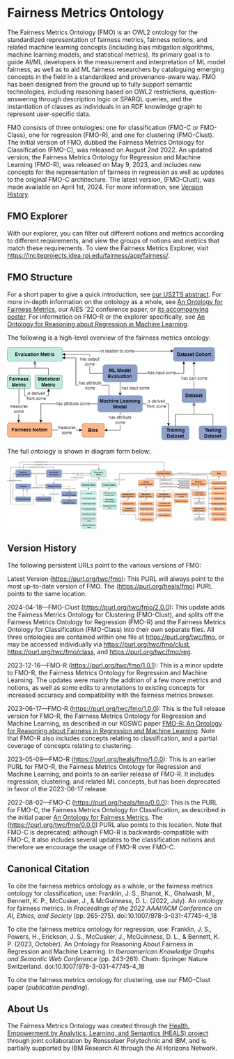 # Fairness Metrics Ontology

The Fairness Metrics Ontology (FMO) is an OWL2 ontology for the standardized representation of fairness metrics, fairness notions, and related machine learning concepts (including bias mitigation algorithms, machine learning models, and statistical metrics). Its primary goal is to guide AI/ML developers in the measurement and interpretation of ML model fairness, as well as to aid ML fairness researchers by cataloguing emerging concepts in the field in a standardized and provenance-aware way. FMO has been designed from the ground up to fully support semantic technologies, including reasoning based on OWL2 restrictions, question-answering through description logic or SPARQL queries, and the instantiation of classes as individuals in an RDF knowledge graph to represent user-specific data.

FMO consists of three ontologies: one for classification (FMO-C or FMO-Class), one for regression (FMO-R), and one for clustering (FMO-Clust). The initial version of FMO, dubbed the Fairness Metrics Ontology for Classification (FMO-C), was released on August 2nd 2022. An updated version, the Fairness Metrics Ontology for Regression and Machine Learning (FMO-R), was released on May 9, 2023, and includes new concepts for the representation of fairness in regression as well as updates to the original FMO-C architecture. The latest version, (FMO-Clust), was made available on April 1st, 2024. For more information, see [Version History](https://github.com/frankj-rpi/fairness-metrics-ontology/blob/main/README.md#version-history).

## FMO Explorer

With our explorer, you can filter out different notions and metrics according to different requirements, and view the groups of notions and metrics that match these requirements. To view the Fairness Metrics Explorer, visit <https://inciteprojects.idea.rpi.edu/fairness/app/fairness/>. 

## FMO Structure

For a short paper to give a quick introduction, see [our US2TS abstract](https://homepages.rpi.edu/~frankj6/US2TS-2022-Towards_an_Ontology_for_Fairness_Metrics.pdf). For more in-depth information on the ontology as a whole, see [An Ontology for Fairness Metrics](https://dl.acm.org/doi/10.1145/3514094.3534137), our  AIES '22 conference paper, or [its accompanying poster](https://homepages.rpi.edu/~frankj6/aies22.html). For information on FMO-R or the explorer specifically, see [An Ontology for Reasoning about Regression in Machine Learning](https://link.springer.com/chapter/10.1007/978-3-031-47745-4_18).

The following is a high-level overview of the fairness metrics ontology:

![High-level concept map](diagrams/HL-concept-map.png "High-Level Concept Map")

The full ontology is shown in diagram form below:

![High-level concept map](diagrams/FairnessOntologyFull.png "Full Concept Map")

## Version History

The following persistent URLs point to the various versions of FMO:

Latest Version (https://purl.org/twc/fmo): This PURL will always point to the most up-to-date version of FMO. The (https://purl.org/heals/fmo) PURL points to the same location.

2024-04-18—FMO-Clust (https://purl.org/twc/fmo/2.0.0): This update adds the Fairness Metrics Ontology for Clustering (FMO-Clust), and splits off the Fairness Metrics Ontology for Regression (FMO-R) and the Fairness Metrics Ontology for Classification (FMO-Class) into their own separate files. All three ontologies are contained within one file at https://purl.org/twc/fmo, or may be accessed individually via https://purl.org/twc/fmo/clust, https://purl.org/twc/fmo/class, and https://purl.org/twc/fmo/reg.

2023-12-16—FMO-R (https://purl.org/twc/fmo/1.0.1): This is a minor update to FMO-R, the Fairness Metrics Ontology for Regression and Machine Learning. The updates were mainly the addition of a few more metrics and notions, as well as some edits to annotations to existing concepts for increased accuracy and compatibility with the fairness metrics browser.

2023-06-17—FMO-R (https://purl.org/twc/fmo/1.0.0): This is the full release version for FMO-R, the Fairness Metrics Ontology for Regression and Machine Learning, as described in our KGSWC paper [FMO-R: An Ontology for Reasoning about Fairness in Regression and Machine Learning](https://link.springer.com/chapter/10.1007/978-3-031-47745-4_18). Note that FMO-R also includes concepts relating to classification, and a partial coverage of concepts relating to clustering.

2023-05-09—FMO-R (https://purl.org/heals/fmo/1.0.0): This is an earlier PURL for FMO-R, the Fairness Metrics Ontology for Regression and Machine Learning, and points to an earlier release of FMO-R. It includes regression, clustering, and related ML concepts, but has been deprecated in favor of the 2023-06-17 release.

2022-08-02—FMO-C (https://purl.org/heals/fmo/0.0.0): This is the PURL for FMO-C, the Fairness Metrics Ontology for Classification, as described in the initial paper [An Ontology for Fairness Metrics](https://dl.acm.org/doi/10.1145/3514094.3534137). The (https://purl.org/twc/fmo/0.0.0) PURL also points to this location. Note that FMO-C is deprecated; although FMO-R is backwards-compatible with FMO-C, it also includes several updates to the classification notions and therefore we encourage the usage of FMO-R over FMO-C. 

## Canonical Citation

To cite the fairness metrics ontology as a whole, or the fairness metrics ontology for classification, use: Franklin, J. S., Bhanot, K., Ghalwash, M., Bennett, K. P., McCusker, J., & McGuinness, D. L. (2022, July). An ontology for fairness metrics. In _Proceedings of the 2022 AAAI/ACM Conference on AI, Ethics, and Society_ (pp. 265-275). doi:10.1007/978-3-031-47745-4_18

To cite the fairness metrics ontology for regression, use: Franklin, J. S., Powers, H., Erickson, J. S., McCusker, J., McGuinness, D. L., & Bennett, K. P. (2023, October). An Ontology for Reasoning About Fairness in Regression and Machine Learning. In _Iberoamerican Knowledge Graphs and Semantic Web Conference_ (pp. 243-261). Cham: Springer Nature Switzerland. doi:10.1007/978-3-031-47745-4_18

To cite the fairness metrics ontology for clustering, use our FMO-Clust paper (_publication pending_).

## About Us

The Fairness Metrics Ontology was created through the [Health, Empowerment by Analytics, Learning, and Semantics (HEALS) project](https://idea.rpi.edu/research/projects/heals) through joint collaboration by Rensselaer Polytechnic and IBM, and is partially supported by IBM Research AI through the AI Horizons Network.
